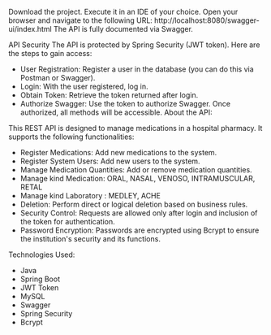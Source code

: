 Download the project.
Execute it in an IDE of your choice.
Open your browser and navigate to the following URL:
http://localhost:8080/swagger-ui/index.html
The API is fully documented via Swagger.

API Security
The API is protected by Spring Security (JWT token). Here are the steps to gain access:

- User Registration: Register a user in the database (you can do this via Postman or Swagger).
- Login: With the user registered, log in.
- Obtain Token: Retrieve the token returned after login.
- Authorize Swagger: Use the token to authorize Swagger. Once authorized, all methods will be accessible.
About the API:

This REST API is designed to manage medications in a hospital pharmacy. It supports the following functionalities:

- Register Medications: Add new medications to the system.
- Register System Users: Add new users to the system.
- Manage Medication Quantities: Add or remove medication quantities.
- Manage kind Medication: ORAL, NASAL, VENOSO, INTRAMUSCULAR, RETAL
- Manage kind Laboratory : MEDLEY, ACHE
- Deletion: Perform direct or logical deletion based on business rules.
- Security Control: Requests are allowed only after login and inclusion of the token for authentication.
- Password Encryption: Passwords are encrypted using Bcrypt to ensure the institution's security and its functions.
  
Technologies Used:

- Java
- Spring Boot
- JWT Token
- MySQL
- Swagger
- Spring Security
- Bcrypt
